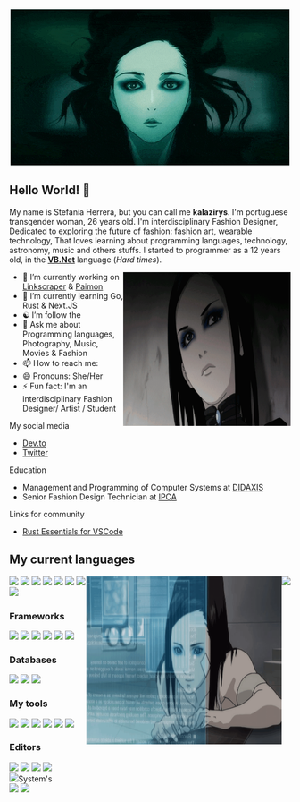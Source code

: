 <div align="center">
  <img src="ezgif.com-optimize.gif">
</div>

## Hello World! 👋

My name is Stefanía Herrera, but you can call me **kalazirys**. I'm portuguese transgender woman, 26 years old. I'm interdisciplinary Fashion Designer, Dedicated to exploring the future of fashion: fashion art, wearable technology, That loves learning about programming languages, technology, astronomy, music and others stuffs. I started to programmer as a 12 years old, in the [**VB.Net**](https://en.wikipedia.org/wiki/Visual_Basic_(.NET)) language (*Hard times*).

<img align="right" src="re-l-ergo-proxy.gif" width="300" height="275"/>

- 🔭 I’m currently working on [Linkscraper](https://github.com/Kremilly/linkscraper) & [Paimon](https://github.com/Kremilly/Paimon)
- 🌱 I’m currently learning Go, Rust & Next.JS
- ☯️ I’m follow the 
- 💬 Ask me about Programming languages, Photography, Music, Movies & Fashion
- 📫 How to reach me: 
- 😄 Pronouns: She/Her
- ⚡ Fun fact: I'm an interdisciplinary Fashion Designer/ Artist / Student

My social media

* [Dev.to](https://dev.to/kalazirys)
* [Twitter](https://twitter.com/kalazirys)

Education
* Management and Programming of Computer Systems at [DIDAXIS](https://www.didaxis.pt/)
* Senior Fashion Design Technician at [IPCA](https://etesp.ipca.pt/)

Links for community
* [Rust Essentials for VSCode](https://github.com/kremilly/rust-vscode-extensions)

## My current languages

<img align="right" src="https://github-readme-stats.vercel.app/api/top-langs/?username=kremilly&layout=donut&theme=transparent&hide_border=true&hide=css" />

<img align="right" src="re-l-proxy.gif" width="350" height="300"/>

<div align="left";>
  <a href="https://php.net"><img src="https://cdn.jsdelivr.net/gh/devicons/devicon/icons/php/php-plain.svg" width="36" /></a>
  <a href="https://developer.mozilla.org/en-US/docs/Web/JavaScript"><img src="https://cdn.jsdelivr.net/gh/devicons/devicon/icons/javascript/javascript-original.svg" width="36" /></a>
  <a href="https://www.python.org"><img src="https://cdn.jsdelivr.net/gh/devicons/devicon/icons/python/python-original.svg" width="36" /></a>
  <a href="https://learn.microsoft.com/pt-br/dotnet/csharp"><img src="https://cdn.jsdelivr.net/gh/devicons/devicon/icons/csharp/csharp-original.svg" width="36" /></a>
  <a href="https://go.dev"><img src="https://cdn.jsdelivr.net/gh/devicons/devicon/icons/go/go-original-wordmark.svg" width="36" /></a>
  <a href="https://rust-lang.com"><img src="https://cdn.jsdelivr.net/gh/devicons/devicon/icons/rust/rust-plain.svg" width="36" /><a>
  <a href="https://www.ruby-lang.org/en"><img src="https://cdn.jsdelivr.net/gh/devicons/devicon/icons/ruby/ruby-original.svg" width="36" /></a>
  <a href="https://sass-lang.com"><img src="https://cdn.jsdelivr.net/gh/devicons/devicon/icons/sass/sass-original.svg" width="36" /></a>
</div>

### Frameworks

<div align="left";>
  <a href="https://laravel.com"><img src="https://cdn.jsdelivr.net/gh/devicons/devicon/icons/laravel/laravel-plain.svg" width="36" /></a>
  <a href="https://rubyonrails.org"><img src="https://cdn.jsdelivr.net/gh/devicons/devicon/icons/rails/rails-original-wordmark.svg" width="36" /></a>
  <a href="https://www.electronjs.org"><img src="https://cdn.jsdelivr.net/gh/devicons/devicon/icons/electron/electron-original.svg" width="36" /></a>
  <a href="https://vuejs.org" target="_balnk"><img src="https://cdn.jsdelivr.net/gh/devicons/devicon/icons/vuejs/vuejs-original.svg" width="36" /></a>
  <a href="https://tailwindcss.com"><img src="https://cdn.jsdelivr.net/gh/devicons/devicon/icons/tailwindcss/tailwindcss-plain.svg" width="36" /></a>
  <a href="https://getbootstrap.com"><img src="https://cdn.jsdelivr.net/gh/devicons/devicon/icons/bootstrap/bootstrap-original.svg" width="36" /></a>
</div>

### Databases

<div align="left";>
  <a href="https://redis.io"><img src="https://cdn.jsdelivr.net/gh/devicons/devicon/icons/redis/redis-original.svg" width="36" /></a>
  <a href="https://mysql.com"><img src="https://cdn.jsdelivr.net/gh/devicons/devicon/icons/mysql/mysql-original.svg" width="36" /></a>
  <a href="https://www.sqlite.org/index.html"><img src="https://cdn.jsdelivr.net/gh/devicons/devicon/icons/sqlite/sqlite-original.svg" width="36" /></a>
</div>

### My tools

<div align="left";>
  <a href="https://nodejs.org"><img src="https://cdn.jsdelivr.net/gh/devicons/devicon/icons/nodejs/nodejs-original.svg" width="36" /></a>
  <a href="https://gulpjs.com"><img src="https://cdn.jsdelivr.net/gh/devicons/devicon/icons/gulp/gulp-plain.svg" width="36" /></a>
  <a href="https://getcomposer.org"><img src="https://cdn.jsdelivr.net/gh/devicons/devicon/icons/composer/composer-original.svg" width="36" /></a>
  <a href="https://git-scm.com"><img src="https://cdn.jsdelivr.net/gh/devicons/devicon/icons/git/git-original.svg" width="36" /></a>
  <a href="https://docker.com"><img src="https://cdn.jsdelivr.net/gh/devicons/devicon/icons/docker/docker-original.svg" width="36" /></a>
  <a href="https://www.sourcetreeapp.com"><img src="https://cdn.jsdelivr.net/gh/devicons/devicon/icons/sourcetree/sourcetree-original.svg" width="36" /></a>
</div>

### Editors

<div align="left";>
  <a href="https://code.visualstudio.com"><img src="https://cdn.jsdelivr.net/gh/devicons/devicon/icons/vscode/vscode-original.svg" width="36" /></a>
  <a href="https://jetbrains.com"><img src="https://cdn.jsdelivr.net/gh/devicons/devicon/icons/jetbrains/jetbrains-original.svg" width="36" /></a>
  <a href="https://micro-editor.github.io"><img src="https://avatars.githubusercontent.com/u/21361806?s=280&v=4" width="36" /></a>
  <a href="https://neovim.io"><img src="https://cdn.jsdelivr.net/gh/devicons/devicon/icons/vim/vim-plain.svg" width="36" /></a>
</div>
<img src=" />

### System's

<div align="left";>
  <a href="https://www.microsoft.com/en-us/windows"><img src="https://cdn.jsdelivr.net/gh/devicons/devicon/icons/windows8/windows8-original.svg" width="36" /></a>
  <a href="https://ubuntu.com"><img src="https://cdn.jsdelivr.net/gh/devicons/devicon/icons/ubuntu/ubuntu-plain.svg" width="36" width="36" /></a>
</div>

